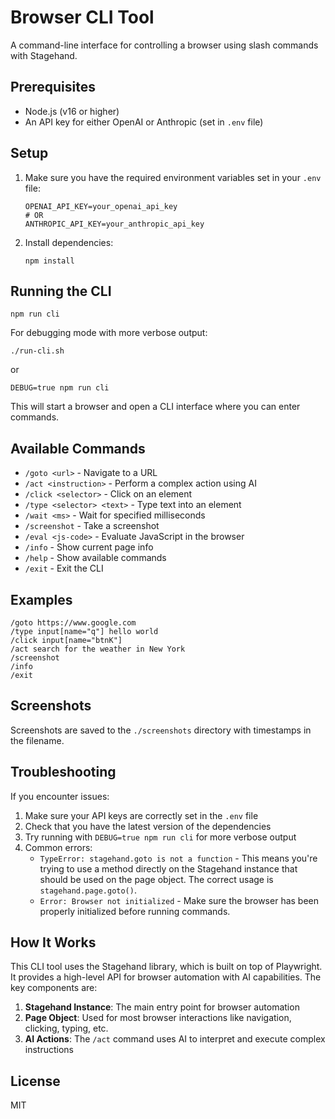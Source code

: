 # Browser CLI Tool

A command-line interface for controlling a browser using slash commands with Stagehand.

## Prerequisites

- Node.js (v16 or higher)
- An API key for either OpenAI or Anthropic (set in `.env` file)

## Setup

1. Make sure you have the required environment variables set in your `.env` file:
   ```
   OPENAI_API_KEY=your_openai_api_key
   # OR
   ANTHROPIC_API_KEY=your_anthropic_api_key
   ```

2. Install dependencies:
   ```
   npm install
   ```

## Running the CLI

```
npm run cli
```

For debugging mode with more verbose output:
```
./run-cli.sh
```
or
```
DEBUG=true npm run cli
```

This will start a browser and open a CLI interface where you can enter commands.

## Available Commands

- `/goto <url>` - Navigate to a URL
- `/act <instruction>` - Perform a complex action using AI
- `/click <selector>` - Click on an element
- `/type <selector> <text>` - Type text into an element
- `/wait <ms>` - Wait for specified milliseconds
- `/screenshot` - Take a screenshot
- `/eval <js-code>` - Evaluate JavaScript in the browser
- `/info` - Show current page info
- `/help` - Show available commands
- `/exit` - Exit the CLI

## Examples

```
/goto https://www.google.com
/type input[name="q"] hello world
/click input[name="btnK"]
/act search for the weather in New York
/screenshot
/info
/exit
```

## Screenshots

Screenshots are saved to the `./screenshots` directory with timestamps in the filename.

## Troubleshooting

If you encounter issues:

1. Make sure your API keys are correctly set in the `.env` file
2. Check that you have the latest version of the dependencies
3. Try running with `DEBUG=true npm run cli` for more verbose output
4. Common errors:
   - `TypeError: stagehand.goto is not a function` - This means you're trying to use a method directly on the Stagehand instance that should be used on the page object. The correct usage is `stagehand.page.goto()`.
   - `Error: Browser not initialized` - Make sure the browser has been properly initialized before running commands.

## How It Works

This CLI tool uses the Stagehand library, which is built on top of Playwright. It provides a high-level API for browser automation with AI capabilities. The key components are:

1. **Stagehand Instance**: The main entry point for browser automation
2. **Page Object**: Used for most browser interactions like navigation, clicking, typing, etc.
3. **AI Actions**: The `/act` command uses AI to interpret and execute complex instructions

## License

MIT 